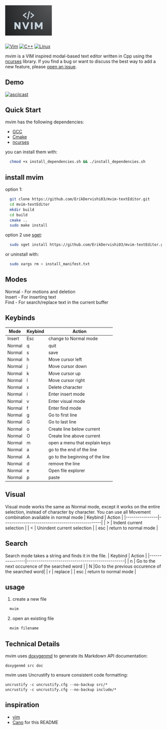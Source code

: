 # <img src="screenshot/logo_nvim.png" alt="nvim logo" width="150"/>

[![Vim](https://img.shields.io/badge/VIM-%2311AB00.svg?style=plastic&logo=vim&logoColor=white)](https://img.shields.io/badge/VIM-%2311AB00.svg?style=plastic&logo=vim&logoColor=white)
[![C++](https://img.shields.io/badge/c++-%2300599C.svg?style=plastic&logo=c%2B%2B&logoColor=white)](https://img.shields.io/badge/c++-%2300599C.svg?style=plastic&logo=c%2B%2B&logoColor=white)
[![Linux](https://img.shields.io/badge/Linux-FCC624?style=plastic&logo=linux&logoColor=black)](https://img.shields.io/badge/Linux-FCC624?style=plastic&logo=linux&logoColor=black)

mvim is a VIM inspired modal-based text editor written in Cpp using the [ncurses](https://opensource.apple.com/source/old_ncurses/old_ncurses-1/ncurses/test/ncurses.c.auto.html) library.
If you find a bug or want to discuss the best way to add a new feature, please
[open an issue](https://github.com/ErikDervishi03/mvim-textEditor/issues/new/choose).

## Demo
[![asciicast](https://asciinema.org/a/2cxeDudipJMdx0PSHeL8FVybe.svg)](https://asciinema.org/a/2cxeDudipJMdx0PSHeL8FVybe)

## Quick Start
mvim has the following dependencies:
- [GCC](https://gcc.gnu.org/)
- [Cmake](https://cmake.org/)
- [ncurses](https://opensource.apple.com/source/old_ncurses/old_ncurses-1/ncurses/test/ncurses.c.auto.html)

you can install them with:
```sh
  chmod +x install_dependencies.sh && ./install_dependencies.sh
```
## install mvim
option 1:
```sh
  git clone https://github.com/ErikDervishi03/mvim-textEditor.git
  cd mvim-textEditor
  mkdir build
  cd build
  cmake ..
  sudo make install
```
option 2 use [sget](https://github.com/d99kris/sget):
```sh
  sudo sget install https://github.com/ErikDervishi03/mvim-textEditor.git
```
or uninstall with:
```sh
  sudo xargs rm < install_manifest.txt
```
## Modes
Normal - For motions and deletion \
Insert - For inserting text \
Find -   For search/replace text in the current buffer 

## Keybinds
|Mode  | Keybind        | Action                                          |
|------|----------------|-------------------------------------------------|
|Insert| Esc            | change to Normal mode                           |
|Normal| q              | quit                                            |
|Normal| s              | save                                            |
|Normal| h              | Move cursor left                                |
|Normal| j              | Move cursor down                                |
|Normal| k              | Move cursor up                                  |
|Normal| l              | Move cursor right                               |
|Normal| x              | Delete character                                |
|Normal| i              | Enter insert mode                               |
|Normal| v              | Enter visual mode                               |
|Normal| f              | Enter find mode                                 |
|Normal| g              | Go to first line                                |
|Normal| G              | Go to last line                                 |
|Normal| o              | Create line below current                       |
|Normal| O              | Create line above current                       |
|Normal| m              | open a menu that explain keys                   |
|Normal| a              | go to the end of the line                       |
|Normal| A              | go to the beginning of the line                 |
|Normal| d              | remove the line                                 |
|Normal| e              | Open file explorer                              |
|Normal| p              | paste                                           |

## Visual
Visual mode works the same as Normal mode, except it works on the entire selection, instead of character by character.
You can use all Movement combination available in normal mode
| Keybind        | Action                                          |
|----------------|-------------------------------------------------|
| >              | Indent current selection                        |
| <              | Unindent current selection                      |
| esc            | return to normal mode                           |

## Search
Search mode takes a string and finds it in the file.
| Keybind        | Action                                          |
|----------------|-------------------------------------------------|
| n              | Go to the next occurence of the searched word   |
| N              |Go to the previous occurence of the searched word|
| r              | replace                                         |
| esc            | return to normal mode                           |

## usage
1. create a new file
```sh
  mvim
```

2. open an existing file
```sh
  mvim filename
```

## Technical Details

mvim uses [doxygenmd](https://github.com/d99kris/doxygenmd) to generate
its Markdown API documentation:

    doxygenmd src doc

mvim uses Uncrustify to ensure consistent code formatting:

    uncrustify -c uncrustify.cfg --no-backup src/*
    uncrustify -c uncrustify.cfg --no-backup include/*

## inspiration
- [vim](https://github.com/vim/vim)
- [Cano](https://github.com/CobbCoding1/Cano?tab=readme-ov-file) for this README
